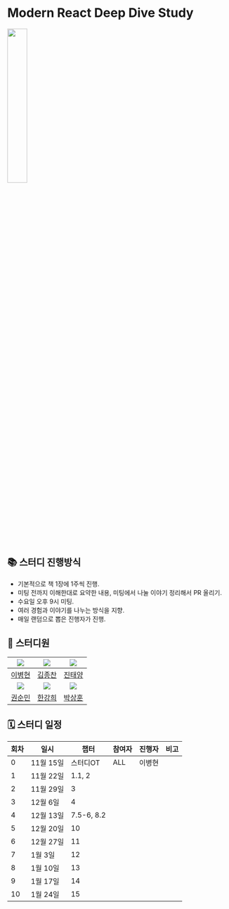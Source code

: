 # Modern React Deep Dive Study

<a href="https://product.kyobobook.co.kr/detail/S000210725203" target="_blank">
<img src="https://contents.kyobobook.co.kr/sih/fit-in/458x0/pdt/9791158394646.jpg" width="30%" />
</a>


## 📚 스터디 진행방식

- 기본적으로 책 1장에 1주씩 진행.
- 미팅 전까지 이해한대로 요약한 내용, 미팅에서 나눌 이야기 정리해서 PR 올리기.
- 수요일 오후 9시 미팅.
- 여러 경험과 이야기를 나누는 방식을 지향.
- 매일 랜덤으로 뽑은 진행자가 진행.

## 🐥 스터디원

|   ![](https://github.com/Tolluset.png?size=150)    | ![](https://github.com/kickbelldev.png?size=150)  | ![](https://github.com/heli-os.png?size=150) |
|:------------------------------------------------:|:--------------------------------------------:|:---------------------------------------------:|
|         [이병현](https://github.com/Tolluset)         |       [김종찬](https://github.com/kickbelldev)       |      [진태양](https://github.com/heli-os)       |
| ![](https://github.com/Ssoon-m.png?size=150) | ![](https://github.com/hanabcde2.png?size=150) | ![](https://github.com/bigyou98.png?size=150) |
|      [권순민](https://github.com/Ssoon-m)       |       [한강희](https://github.com/hanabcde2)       |      [박상훈](https://github.com/bigyou98)       |

## 🗓 스터디 일정

| 회차 | 일시 | 챕터 | 참여자 | 진행자 | 비고 |
|------|------|------|--------|--------|------|
| 0 | 11월 15일 | 스터디OT | ALL | 이병현  |  |
| 1 | 11월 22일 | 1.1, 2 |  |  |  |
| 2 | 11월 29일 | 3 |  |  |  |
| 3 | 12월 6일 | 4 |  |  |  |
| 4 | 12월 13일 | 7.5-6, 8.2 |  |  |  |
| 5 | 12월 20일 | 10 |  |  |  |
| 6 | 12월 27일 | 11 |  |  |  |
| 7 | 1월 3일 | 12 |  |  |  |
| 8 | 1월 10일 | 13 |  |  |  |
| 9 | 1월 17일 | 14 |  |  |  |
| 10 | 1월 24일 | 15 |  |  |  |
